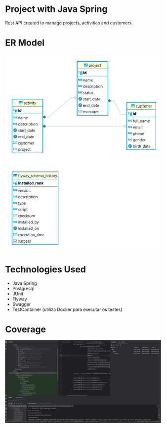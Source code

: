 # Project with Java Spring #
Rest API created to manage projects, activities and customers.
# ER Model #
![ER](https://github.com/pbattistella/backend-api-rest-project/blob/main/Model-ER-Project.png)

# Technologies Used #
- Java Spring
- Postgresql
- JUnit
- Flyway
- Swagger
- TestContainer (utiliza Docker para executar os testes)

# Coverage #
![Teste Unitário](https://github.com/pbattistella/backend-api-rest-project/blob/main/coverage.png)
